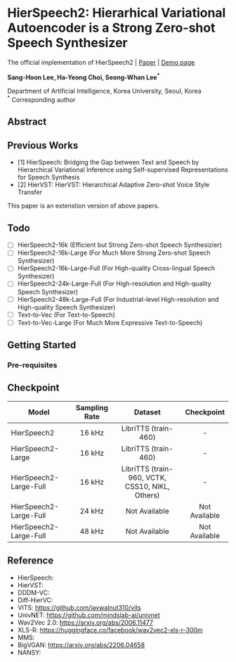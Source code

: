 # HierSpeech2: Hierarhical Variational Autoencoder is a Strong Zero-shot Speech Synthesizer 
The official implementation of HierSpeech2 | [Paper]() | [Demo page]()

**Sang-Hoon Lee, Ha-Yeong Choi, Seong-Whan Lee<sup>*</sup>**

Department of Artificial Intelligence, Korea University, Seoul, Korea  
<sup>*</sup> Corresponding author

## Abstract


## Previous Works
- [1] HierSpeech: Bridging the Gap between Text and Speech by Hierarchical Variational Inference using Self-supervised Representations for Speech Synthesis
- [2] HierVST: HierVST: Hierarchical Adaptive Zero-shot Voice Style Transfer

This paper is an extenstion version of above papers.

## Todo
- [ ] HierSpeech2-16k (Efficient but Strong Zero-shot Speech Synthesizier)
- [ ] HierSpeech2-16k-Large (For Much More Strong Zero-shot Speech Synthesizer)
- [ ] HierSpeech2-16k-Large-Full (For High-quality Cross-lingual Speech Synthesizer)
- [ ] HierSpeech2-24k-Large-Full (For High-resolution and High-quality Speech Synthesizer)
- [ ] HierSpeech2-48k-Large-Full (For Industrial-level High-resolution and High-quality Speech Synthesizer)
- [ ] Text-to-Vec (For Text-to-Speech)
- [ ] Text-to-Vec-Large (For Much More Expressive Text-to-Speech)

## Getting Started

### Pre-requisites

## Checkpoint
| Model |Sampling Rate|Dataset |Checkpoint|
|------|:---:|:---:|:---:|
| HierSpeech2 |16 kHz| LibriTTS (train-460) |-|
| HierSpeech2-Large|16 kHz| LibriTTS (train-460)  |-|
| HierSpeech2-Large-Full|16 kHz| LibriTTS (train-960, VCTK, CSS10, NIKL, Others)  |-|
| HierSpeech2-Large-Full|24 kHz| Not Available |Not Available|
| HierSpeech2-Large-Full|48 kHz| Not Available |Not Available|


## Reference
- HierSpeech:
- HierVST:
- DDDM-VC:
- Diff-HierVC:
- VITS: https://github.com/jaywalnut310/vits
- UnivNET: https://github.com/mindslab-ai/univnet
- Wav2Vec 2.0: https://arxiv.org/abs/2006.11477
- XLS-R: https://huggingface.co/facebook/wav2vec2-xls-r-300m
- MMS:  
- BigVGAN: https://arxiv.org/abs/2206.04658
- NANSY: 
